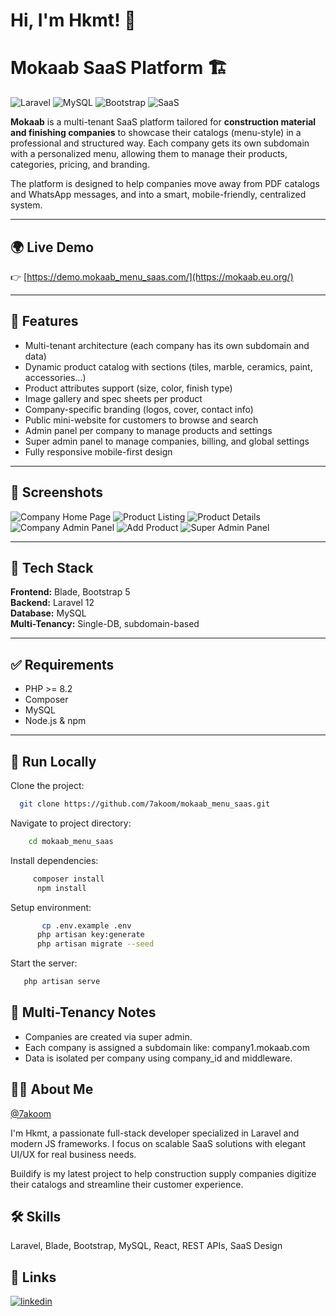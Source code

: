 # Hi, I'm Hkmt! 👋

# Mokaab SaaS Platform 🏗️

![Laravel](https://img.shields.io/badge/Laravel-12-red?style=for-the-badge&logo=laravel)
![MySQL](https://img.shields.io/badge/Database-MySQL-blue?style=for-the-badge&logo=mysql)
![Bootstrap](https://img.shields.io/badge/UI-Bootstrap_5-purple?style=for-the-badge&logo=bootstrap)
![SaaS](https://img.shields.io/badge/Type-SaaS-green?style=for-the-badge&logo=spring)

**Mokaab** is a multi-tenant SaaS platform tailored for **construction material and finishing companies** to showcase their catalogs (menu-style) in a professional and structured way. Each company gets its own subdomain with a personalized menu, allowing them to manage their products, categories, pricing, and branding.

The platform is designed to help companies move away from PDF catalogs and WhatsApp messages, and into a smart, mobile-friendly, centralized system.

---

## 🌍 Live Demo

👉 [https://demo.mokaab_menu_saas.com/](https://mokaab.eu.org/)

---

## 🚀 Features

- Multi-tenant architecture (each company has its own subdomain and data)
- Dynamic product catalog with sections (tiles, marble, ceramics, paint, accessories...)
- Product attributes support (size, color, finish type)
- Image gallery and spec sheets per product
- Company-specific branding (logos, cover, contact info)
- Public mini-website for customers to browse and search
- Admin panel per company to manage products and settings
- Super admin panel to manage companies, billing, and global settings
- Fully responsive mobile-first design

---

## 📸 Screenshots

![Company Home Page](./screenshots/screenshot-home.png)
![Product Listing](./screenshots/screenshot-products.png)
![Product Details](./screenshots/screenshot-details.png)
![Company Admin Panel](./screenshots/screenshot-admin.png)
![Add Product](./screenshots/screenshot-add-product.png)
![Super Admin Panel](./screenshots/screenshot-superadmin.png)

---

## 🧱 Tech Stack

**Frontend:** Blade, Bootstrap 5  
**Backend:** Laravel 12  
**Database:** MySQL  
**Multi-Tenancy:** Single-DB, subdomain-based

---

## ✅ Requirements

- PHP >= 8.2
- Composer
- MySQL
- Node.js & npm

---

## 🧪 Run Locally

Clone the project:

```bash
  git clone https://github.com/7akoom/mokaab_menu_saas.git
```

Navigate to project directory:

```bash
    cd mokaab_menu_saas
```

Install dependencies:

```bash
     composer install
      npm install
```

Setup environment:

```bash
       cp .env.example .env
      php artisan key:generate
      php artisan migrate --seed
```

Start the server:

```bash
   php artisan serve
```

## 🔐 Multi-Tenancy Notes

- Companies are created via super admin.
- Each company is assigned a subdomain like: company1.mokaab.com
- Data is isolated per company using company_id and middleware.

## 👨‍💻 About Me 

[@7akoom](https://www.github.com/7akoom)

I'm Hkmt, a passionate full-stack developer specialized in Laravel and modern JS frameworks. I focus on scalable SaaS solutions with elegant UI/UX for real business needs.

Buildify is my latest project to help construction supply companies digitize their catalogs and streamline their customer experience.

## 🛠 Skills
Laravel, Blade, Bootstrap, MySQL, React, REST APIs, SaaS Design

## 🔗 Links
[![linkedin](https://img.shields.io/badge/linkedin-0A66C2?style=for-the-badge&logo=linkedin&logoColor=white)](https://www.linkedin.com/in/hkmt-ali/)

